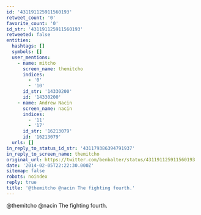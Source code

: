 ```yaml
---
id: '431191125911560193'
retweet_count: '0'
favorite_count: '0'
id_str: '431191125911560193'
retweeted: false
entities:
  hashtags: []
  symbols: []
  user_mentions:
    - name: mitcho
      screen_name: themitcho
      indices:
        - '0'
        - '10'
      id_str: '14330200'
      id: '14330200'
    - name: Andrew Nacin
      screen_name: nacin
      indices:
        - '11'
        - '17'
      id_str: '16213079'
      id: '16213079'
  urls: []
in_reply_to_status_id_str: '431179386394791937'
in_reply_to_screen_name: themitcho
original_url: https://twitter.com/benbalter/status/431191125911560193
date: '2014-02-05T22:22:30.000Z'
sitemap: false
robots: noindex
reply: true
title: '@themitcho @nacin The fighting fourth.'
---
```


@themitcho @nacin The fighting fourth.